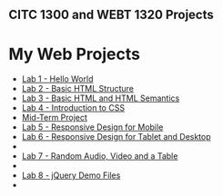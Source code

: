 ## CITC 1300 and WEBT 1320 Projects
<h1>My Web Projects</h1>

<ul> 
<li><a href="basic web desgn/index.html"> Lab 1 - Hello World<a></li>
<li><a href="lab 2/index.html"> Lab 2 - Basic HTML Structure<a></li>
<li><a href="lab 3/index.html"> Lab 3 - Basic HTML and HTML Semantics<a></li>
<li><a href="lab 4/index.html"> Lab 4 - Introduction to CSS<a></li>
<li><a href="midterm/index.html"> Mid-Term Project<a></li>
<li><a href="lab 5/index.html"> Lab 5 - Responsive Design for Mobile<a></li>
<li><a href="lab 6/index.html"> Lab 6 - Responsive Design for Tablet and Desktop<a><li>
<li><a href="lab 7/index.html"> Lab 7 - Random Audio, Video and a Table<a><li>
<li><a href="lab 8 jQuery demo files/index.html"> Lab 8 - jQuery Demo Files<a><li>
</ul>